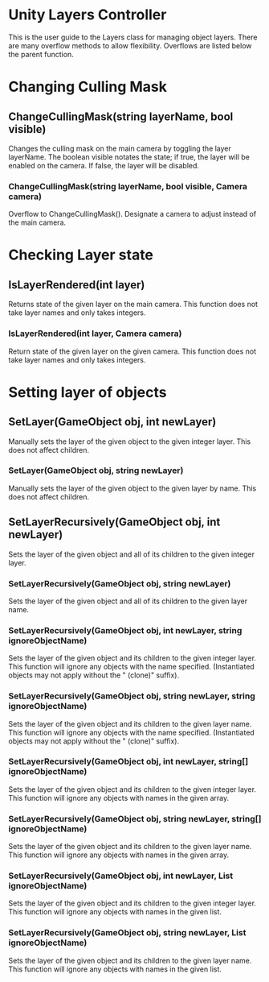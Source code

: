 # Unity Layers Controller 

This is the user guide to the Layers class for managing object layers. There are many overflow methods to allow flexibility. Overflows are listed below the parent function.

# Changing Culling Mask

## ChangeCullingMask(string layerName, bool visible)

Changes the culling mask on the main camera by toggling the layer layerName. The boolean visible notates the state; if true, the layer will be enabled on the camera. If false, the layer will be disabled.

### ChangeCullingMask(string layerName, bool visible, Camera camera)

Overflow to ChangeCullingMask(). Designate a camera to adjust instead of the main camera.

# Checking Layer state

## IsLayerRendered(int layer)

Returns state of the given layer on the main camera. This function does not take layer names and only takes integers.

### IsLayerRendered(int layer, Camera camera)

Return state of the given layer on the given camera. This function does not take layer names and only takes integers.

# Setting layer of objects

## SetLayer(GameObject obj, int newLayer)

Manually sets the layer of the given object to the given integer layer. This does not affect children.

### SetLayer(GameObject obj, string newLayer)

Manually sets the layer of the given object to the given layer by name. This does not affect children.

## SetLayerRecursively(GameObject obj, int newLayer)

Sets the layer of the given object and all of its children to the given integer layer.

### SetLayerRecursively(GameObject obj, string newLayer)

Sets the layer of the given object and all of its children to the given layer name.

### SetLayerRecursively(GameObject obj, int newLayer, string ignoreObjectName)

Sets the layer of the given object and its children to the given integer layer. This function will ignore any objects with the name specified. (Instantiated objects may not apply without the " (clone)" suffix).

### SetLayerRecursively(GameObject obj, string newLayer, string ignoreObjectName)

Sets the layer of the given object and its children to the given layer name. This function will ignore any objects with the name specified. (Instantiated objects may not apply without the " (clone)" suffix).

### SetLayerRecursively(GameObject obj, int newLayer, string[] ignoreObjectName)

Sets the layer of the given object and its children to the given integer layer. This function will ignore any objects with names in the given array.

### SetLayerRecursively(GameObject obj, string newLayer, string[] ignoreObjectName)

Sets the layer of the given object and its children to the given layer name. This function will ignore any objects with names in the given array.

### SetLayerRecursively(GameObject obj, int newLayer, List<string> ignoreObjectName)

Sets the layer of the given object and its children to the given integer layer. This function will ignore any objects with names in the given list.

### SetLayerRecursively(GameObject obj, string newLayer, List<string> ignoreObjectName)

Sets the layer of the given object and its children to the given layer name. This function will ignore any objects with names in the given list.